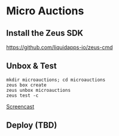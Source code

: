 # Micro Auctions

## Install the Zeus SDK

https://github.com/liquidapps-io/zeus-cmd

## Unbox & Test
```
mkdir microauctions; cd microauctions
zeus box create
zeus unbox microauctions
zeus test -c
```

[Screencast](https://asciinema.org/a/KqSY4y4c5CynllEGMLe3FEtG9)

## Deploy (TBD)
